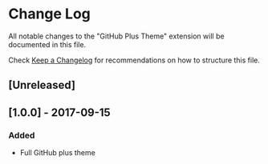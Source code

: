 # Change Log
All notable changes to the "GitHub Plus Theme" extension will be documented in this file.

Check [Keep a Changelog](http://keepachangelog.com/) for recommendations on how to structure this file.

## [Unreleased]

## [1.0.0] - 2017-09-15
### Added
- Full GitHub plus theme
